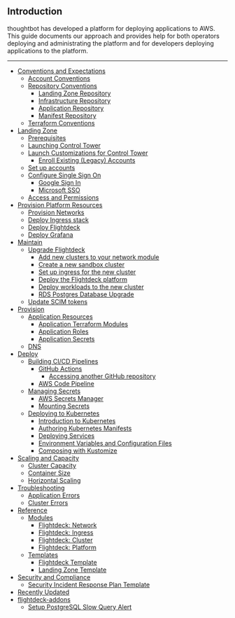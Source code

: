 ## **Introduction**

thoughtbot has developed a platform for deploying applications to AWS.
This guide documents our approach and provides help for both operators
deploying and administrating the platform and for developers deploying
applications to the platform.

-----

  - [Conventions and Expectations](./conventions-and-expectations.md)
      - [Account
        Conventions](./conventions-and-expectations/account-conventions.md)
      - [Repository
        Conventions](./conventions-and-expectations/repository-conventions.md)
          - [Landing Zone
            Repository](./conventions-and-expectations/repository-conventions/landing-zone-repository.md)
          - [Infrastructure
            Repository](./conventions-and-expectations/repository-conventions/infrastructure-repository.md)
          - [Application
            Repository](./conventions-and-expectations/repository-conventions/application-repository.md)
          - [Manifest
            Repository](./conventions-and-expectations/repository-conventions/manifest-repository.md)
      - [Terraform
        Conventions](./conventions-and-expectations/terraform-conventions.md)
  - [Landing Zone](./landing-zone.md)
      - [Prerequisites](./landing-zone/prerequisites.md)
      - [Launching Control
        Tower](./landing-zone/launching-control-tower.md)
      - [Launch Customizations for Control
        Tower](./landing-zone/launch-customizations-for-control-tower.md)
          - [Enroll Existing (Legacy)
            Accounts](./landing-zone/launch-customizations-for-control-tower/enroll-existing--legacy--accounts.md)
      - [Set up accounts](./landing-zone/set-up-accounts.md)
      - [Configure Single Sign
        On](./landing-zone/configure-single-sign-on.md)
          - [Google Sign
            In](./landing-zone/configure-single-sign-on/google-sign-in.md)
          - [Microsoft
            SSO](./landing-zone/configure-single-sign-on/microsoft-sso.md)
      - [Access and
        Permissions](./landing-zone/access-and-permissions.md)
  - [Provision Platform Resources](./provision-platform-resources.md)
      - [Provision
        Networks](./provision-platform-resources/provision-networks.md)
      - [Deploy Ingress
        stack](./provision-platform-resources/deploy-ingress-stack.md)
      - [Deploy
        Flightdeck](./provision-platform-resources/deploy-flightdeck.md)
      - [Deploy
        Grafana](./provision-platform-resources/deploy-grafana.md)
  - [Maintain](./maintain.md)
      - [Upgrade Flightdeck](./maintain/upgrade-flightdeck.md)
          - [Add new clusters to your network
            module](./maintain/upgrade-flightdeck/add-new-clusters-to-your-network-module.md)
          - [Create a new sandbox
            cluster](./maintain/upgrade-flightdeck/create-a-new-sandbox-cluster.md)
          - [Set up ingress for the new
            cluster](./maintain/upgrade-flightdeck/set-up-ingress-for-the-new-cluster.md)
          - [Deploy the Flightdeck
            platform](./maintain/upgrade-flightdeck/deploy-the-flightdeck-platform.md)
          - [Deploy workloads to the new
            cluster](./maintain/upgrade-flightdeck/deploy-workloads-to-the-new-cluster.md)
          - [RDS Postgres Database
            Upgrade](./maintain/upgrade-flightdeck/rds-postgres-database-upgrade.md)
      - [Update SCIM tokens](./maintain/update-scim-tokens.md)
  - [Provision](./provision.md)
      - [Application Resources](./provision/application-resources.md)
          - [Application Terraform
            Modules](./provision/application-resources/application-terraform-modules.md)
          - [Application
            Roles](./provision/application-resources/application-roles.md)
          - [Application
            Secrets](./provision/application-resources/application-secrets.md)
      - [DNS](./provision/dns.md)
  - [Deploy](./deploy.md)
      - [Building CI/CD Pipelines](./deploy/building-ci-cd-pipelines.md)
          - [GitHub
            Actions](./deploy/building-ci-cd-pipelines/github-actions.md)
              - [Accessing another GitHub
                repository](./deploy/building-ci-cd-pipelines/github-actions/accessing-another-github-repository.md)
          - [AWS Code
            Pipeline](./deploy/building-ci-cd-pipelines/aws-code-pipeline.md)
      - [Managing Secrets](./deploy/managing-secrets.md)
          - [AWS Secrets
            Manager](./deploy/managing-secrets/aws-secrets-manager.md)
          - [Mounting
            Secrets](./deploy/managing-secrets/mounting-secrets.md)
      - [Deploying to Kubernetes](./deploy/deploying-to-kubernetes.md)
          - [Introduction to
            Kubernetes](./deploy/deploying-to-kubernetes/introduction-to-kubernetes.md)
          - [Authoring Kubernetes
            Manifests](./deploy/deploying-to-kubernetes/authoring-kubernetes-manifests.md)
          - [Deploying
            Services](./deploy/deploying-to-kubernetes/deploying-services.md)
          - [Environment Variables and Configuration
            Files](./deploy/deploying-to-kubernetes/environment-variables-and-configuration-files.md)
          - [Composing with
            Kustomize](./deploy/deploying-to-kubernetes/composing-with-kustomize.md)
  - [Scaling and Capacity](./scaling-and-capacity.md)
      - [Cluster Capacity](./scaling-and-capacity/cluster-capacity.md)
      - [Container Size](./scaling-and-capacity/container-size.md)
      - [Horizontal
        Scaling](./scaling-and-capacity/horizontal-scaling.md)
  - [Troubleshooting](./troubleshooting.md)
      - [Application Errors](./troubleshooting/application-errors.md)
      - [Cluster Errors](./troubleshooting/cluster-errors.md)
  - [Reference](./reference.md)
      - [Modules](./reference/modules.md)
          - [Flightdeck:
            Network](./reference/modules/flightdeck--network.md)
          - [Flightdeck:
            Ingress](./reference/modules/flightdeck--ingress.md)
          - [Flightdeck:
            Cluster](./reference/modules/flightdeck--cluster.md)
          - [Flightdeck:
            Platform](./reference/modules/flightdeck--platform.md)
      - [Templates](./reference/templates.md)
          - [Flightdeck
            Template](./reference/templates/flightdeck-template.md)
          - [Landing Zone
            Template](./reference/templates/landing-zone-template.md)
  - [Security and Compliance](./security-and-compliance.md)
      - [Security Incident Response Plan
        Template](./security-and-compliance/security-incident-response-plan-template.md)
  - [Recently Updated](./recently-updated.md)
  - [flightdeck-addons](./flightdeck-addons.md)
      - [Setup PostgreSQL Slow Query
        Alert](./flightdeck-addons/setup-postgresql-slow-query-alert.md)
